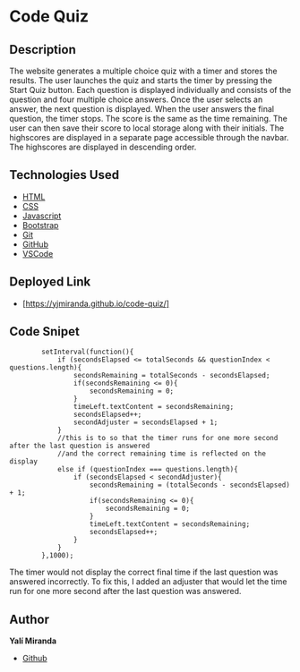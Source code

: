 # Code Quiz

## Description

The website generates a multiple choice quiz with a timer and stores the results. The user launches the quiz and starts the timer by pressing the Start Quiz button. Each question is displayed individually and consists of the question and four multiple choice answers. Once the user selects an answer, the next question is displayed. When the user answers the final question, the timer stops. The score is the same as the time remaining. The user can then save their score to local storage along with their initials. The highscores are displayed in a separate page accessible through the navbar. The highscores are displayed in descending order.

## Technologies Used

* [HTML](https://developer.mozilla.org/en-US/docs/Web/HTML)
* [CSS](https://developer.mozilla.org/en-US/docs/Web/CSS)
* [Javascript](https://developer.mozilla.org/en-US/docs/Web/JavaScript)
* [Bootstrap](https://getbootstrap.com/)
* [Git](https://git-scm.com/)
* [GitHub](https://github.com/)
* [VSCode](https://code.visualstudio.com/)

## Deployed Link

* [https://yjmiranda.github.io/code-quiz/]

## Code Snipet

```
        setInterval(function(){
            if (secondsElapsed <= totalSeconds && questionIndex < questions.length){
                secondsRemaining = totalSeconds - secondsElapsed;
                if(secondsRemaining <= 0){
                    secondsRemaining = 0;
                }
                timeLeft.textContent = secondsRemaining;
                secondsElapsed++;
                secondAdjuster = secondsElapsed + 1; 
            }
            //this is to so that the timer runs for one more second after the last question is answered
            //and the correct remaining time is reflected on the display
            else if (questionIndex === questions.length){
                if (secondsElapsed < secondAdjuster){
                    secondsRemaining = (totalSeconds - secondsElapsed) + 1;
                    if(secondsRemaining <= 0){
                        secondsRemaining = 0;
                    }
                    timeLeft.textContent = secondsRemaining;
                    secondsElapsed++;
                }
            }
        },1000);
```
The timer would not display the correct final time if the last question was answered incorrectly. To fix this, I added an adjuster that would let the time run for one more second after the last question was answered.

## Author

**Yalí Miranda** 

* [Github](https://github.com/yjmiranda)